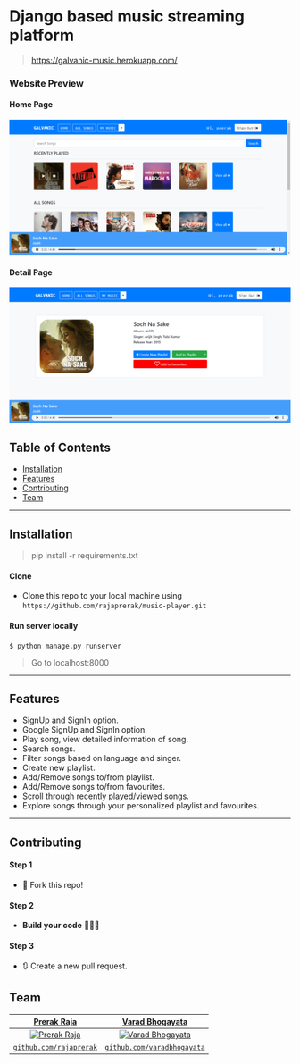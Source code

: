 # Django based music streaming platform
>https://galvanic-music.herokuapp.com/

### Website Preview
#### Home Page
<img src="website_images/Home.png" width="800">

#### Detail Page
<img src="website_images/Detail.png" width="800">

## Table of Contents 

- [Installation](#installation)
- [Features](#features)
- [Contributing](#contributing)
- [Team](#team)

---

## Installation

>pip install -r requirements.txt

#### Clone

- Clone this repo to your local machine using `https://github.com/rajaprerak/music-player.git`

#### Run server locally

```shell
$ python manage.py runserver
```
> Go to localhost:8000

---

## Features
* SignUp and SignIn option.
* Google SignUp and SignIn option.
* Play song, view detailed information of song.
* Search songs.
* Filter songs based on language and singer.
* Create new playlist.
* Add/Remove songs to/from playlist.
* Add/Remove songs to/from favourites.
* Scroll through recently played/viewed songs.
* Explore songs through your personalized playlist and favourites.


---

## Contributing


#### Step 1

- 🍴 Fork this repo!


#### Step 2

- **Build your code** 🔨🔨🔨

#### Step 3

- 🔃 Create a new pull request.



## Team

| <a href="https://rajaprerak.github.io" target="_blank">**Prerak Raja**</a> | <a href="https://varadbhogayata.github.io" target="_blank">**Varad Bhogayata**</a> | 
| :---: |:---:|
| [![Prerak Raja](https://github.com/rajaprerak.png?size=100)](https://rajaprerak.github.io)    | [![Varad Bhogayata](https://github.com/varadbhogayata.png?size=100)](https://varadbhogayata.github.io) ||
| <a href="https://github.com/rajaprerak" target="_blank">`github.com/rajaprerak`</a> | <a href="https://github.com/varadbhogayata" target="_blank">`github.com/varadbhogayata`</a> 

